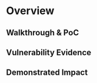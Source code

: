 # Overview
<!--
**Please replace text in each section below**

No Rate Limiting on form triggerng emails - Vulnerability Report

Resources:

- <https://www.owasp.org/index.php?title=OWASP_Periodic_Table_of_Vulnerabilities_-_Brute_Force_(Generic)_/_Insufficient_Anti-automation&setlang=en>
- <http://projects.webappsec.org/w/page/13246938/Insufficient%20Anti-automation>
-->

## Walkthrough & PoC
<!--
Provide a step-by-step walkthrough on how to access the vulnerable injection point, and how to exploit the vulnerability.
Adding a dot-pointed walkthrough with relevant screenshots will speed triage time and result in faster rewards!

Example:

1. Browse to the website <www.inscope.com/form>
1. Fill out the form and add in our target email address
1. Turn on our intercept proxy for the browser and submit the form
1. Send the request to intruder from the intercept proxy
1. Submit the request 100 times and wait 5 minutes
1. Check our target email, you will see our 100 emails from this form
-->

## Vulnerability Evidence
<!--
Your submission MUST include evidence of the vulnerability and not be theoretical in nature.

You must attach the request you are sending to trigger these emails, and the email you recieve to the target email address
-->

## Demonstrated Impact
<!--
This can enable an attacker to use this form to send spam to a target email address, cause service interuptions for the email provider, and could put the email domain on a spam list.
--> 
